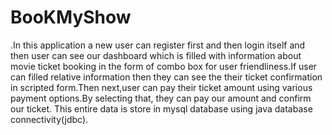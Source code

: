 # BooKMyShow
.In this application a new user can register first and then login itself and then user can see our dashboard which is filled with information about movie ticket booking in the form of combo box for user friendliness.If user can filled relative information then they can see the their ticket confirmation in scripted form.Then next,user can pay their ticket amount using various payment options.By selecting that, they can pay our amount and confirm our ticket. This entire data is store in mysql database using java database connectivity(jdbc).
